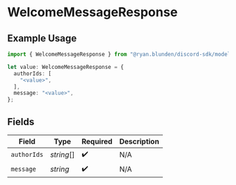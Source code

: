 # WelcomeMessageResponse

## Example Usage

```typescript
import { WelcomeMessageResponse } from "@ryan.blunden/discord-sdk/models/components";

let value: WelcomeMessageResponse = {
  authorIds: [
    "<value>",
  ],
  message: "<value>",
};
```

## Fields

| Field              | Type               | Required           | Description        |
| ------------------ | ------------------ | ------------------ | ------------------ |
| `authorIds`        | *string*[]         | :heavy_check_mark: | N/A                |
| `message`          | *string*           | :heavy_check_mark: | N/A                |